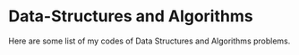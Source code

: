 # Data-Structures and Algorithms 

Here are some list of my codes of Data Structures and Algorithms problems.

